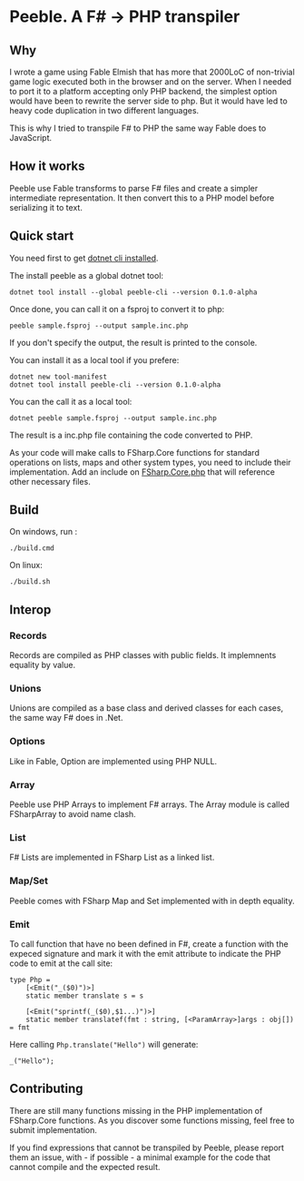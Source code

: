 # Peeble. A F# -> PHP transpiler

## Why

I wrote a game using Fable Elmish that has more that 2000LoC of non-trivial game logic executed both in the browser and on the server. When I needed to port it to a platform accepting only PHP backend, the simplest option would have been to rewrite the server side to php. But it would have led to heavy code duplication in two different languages.

This is why I tried to transpile F# to PHP the same way Fable does to JavaScript.

## How it works

Peeble use Fable transforms to parse F# files and create a simpler intermediate representation. It then convert this to a PHP model before serializing it to text.


## Quick start

You need first to get [dotnet cli installed](https://dotnet.microsoft.com/download).

The install peeble as a global dotnet tool:

    dotnet tool install --global peeble-cli --version 0.1.0-alpha

Once done, you can call it on a fsproj to convert it to php:

    peeble sample.fsproj --output sample.inc.php

If you don't specify the output, the result is printed to the console.

You can install it as a local tool if you prefere:

    dotnet new tool-manifest
    dotnet tool install peeble-cli --version 0.1.0-alpha 

You can the call it as a local tool:

    dotnet peeble sample.fsproj --output sample.inc.php

The result is a inc.php file containing the code converted to PHP.

As your code will make calls to FSharp.Core functions for standard operations on lists, maps and other system types, you need to include their implementation. Add an include on [FSharp.Core.php](./tree/master/src/FSharp.Core) that will reference other necessary files.

## Build

On windows, run :

    ./build.cmd

On linux:

    ./build.sh

## Interop

### Records

Records are compiled as PHP classes with public fields. It implemnents equality by value.

### Unions

Unions are compiled as a base class and derived classes for each cases, the same way F# does in .Net.

### Options

Like in Fable, Option are implemented using PHP NULL.

### Array

Peeble use PHP Arrays to implement F# arrays. The Array module is called FSharpArray to avoid name clash.

### List

F# Lists are implemented in FSharp List as a linked list.

### Map/Set

Peeble comes with FSharp Map and Set implemented with in depth equality.

### Emit

To call function that have no been defined in F#, create a function with the expeced signature and mark it with the emit attribute to indicate the PHP code to emit at the call site:

    type Php =
        [<Emit("_($0)")>]
        static member translate s = s

        [<Emit("sprintf(_($0),$1...)")>]
        static member translatef(fmt : string, [<ParamArray>]args : obj[]) = fmt

Here calling `Php.translate("Hello")` will generate:

    _("Hello");

## Contributing

There are still many functions missing in the PHP implementation of FSharp.Core functions. As you discover some functions missing, feel free to submit implementation.

If you find expressions that cannot be transpiled by Peeble, please report them an issue, with - if possible - a minimal example for the code that cannot compile and the expected result.

